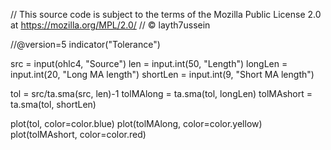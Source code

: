 // This source code is subject to the terms of the Mozilla Public License 2.0 at https://mozilla.org/MPL/2.0/
// © layth7ussein

//@version=5
indicator("Tolerance")

src = input(ohlc4, "Source")
len = input.int(50, "Length")
longLen = input.int(20, "Long MA length")
shortLen = input.int(9, "Short MA length")

tol = src/ta.sma(src, len)-1
tolMAlong = ta.sma(tol, longLen)
tolMAshort = ta.sma(tol, shortLen)

plot(tol, color=color.blue)
plot(tolMAlong, color=color.yellow)
plot(tolMAshort, color=color.red)
